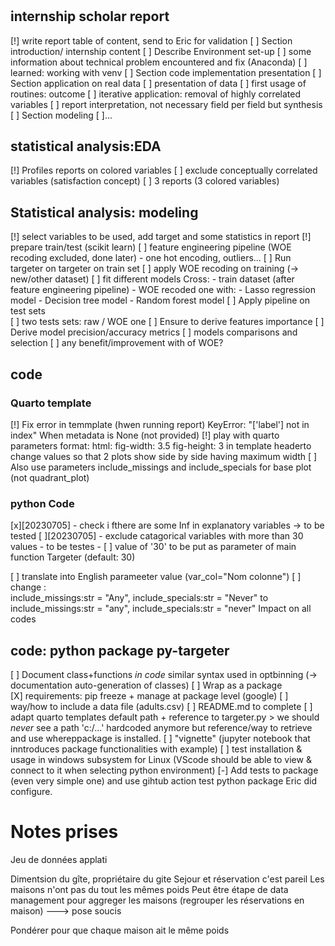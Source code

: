 # <todo>

## internship scholar report
[!] write report table of content, send to Eric for validation 
[ ] Section introduction/ internship content 
[ ] Describe Environment set-up
    [ ] some information about technical problem encountered and fix (Anaconda)
    [ ] learned: working with venv
[ ] Section code implementation presentation
[ ] Section application on real data
    [ ] presentation of data
    [ ] first usage of routines: outcome
    [ ] iterative application: removal of highly correlated variables
    [ ] report interpretation, not necessary field per field but synthesis
[ ] Section modeling
    [ ]... <todo>


## statistical analysis:EDA
[!] Profiles reports on colored variables
    [ ] exclude conceptually correlated variables (satisfaction concept)
    [ ] 3 reports (3 colored variables)

## Statistical analysis: modeling
[!] select variables to be used, add target and some statistics in report
[!] prepare train/test (scikit learn)
[ ] feature engineering pipeline (WOE recoding excluded, done later) - one hot encoding, outliers...
[ ] Run targeter on targeter on train set
[ ] apply WOE recoding on training (-> new/other dataset)
[ ] fit different models
    Cross:
    - train dataset (after feature engineering pipeline)
    - WOE recoded one
    with:
    - Lasso regression model
    - Decision tree model
    - Random forest model
 [ ] Apply pipeline on test sets    
    [ ] two tests sets: raw / WOE one
 [ ] Ensure to derive features importance
 [ ] Derive model precision/accuracy metrics
 [ ] models comparisons and selection
    [ ] any benefit/improvement with of WOE?


## code

### Quarto template
[!] Fix error in temmplate (hwen running report)
    KeyError: "['label'] not in index"
    When metadata is None (not provided)
[!] play with quarto parameters
        format:
        html:
            fig-width: 3.5
            fig-height: 3
    in template headerto change values so that 2 plots show side by side having maximum width
[ ] Also use parameters include_missings and  include_specials for base plot (not quadrant_plot)


### python Code
[x][20230705] - check i fthere are some Inf in explanatory variables
    -> to be tested
[ ][20230705] - exclude catagorical variables with more than 30 values
    - to be testes
    - [ ] value of '30' to be put as parameter of main function Targeter (default: 30)

[ ] translate into English  parameeter value (var_col="Nom colonne")
[ ]  change :   
    include_missings:str = "Any", include_specials:str = "Never"
    to
    include_missings:str = "any", include_specials:str = "never"
    Impact on all codes


## code: python package py-targeter
[ ]   Document class+functions *in code* similar syntax used in optbinning (-> documentation auto-generation of classes)
[ ] Wrap as a package   
    [X] requirements: pip freeze + manage at package level (google)
    [ ] way/how to include a data  file (adults.csv)
    [ ] README.md to complete
    [ ] adapt quarto templates  default path + reference to targeter.py > we should *never* see a path 'c:/...' hardcoded anymore but reference/way to retrieve and use whereppackage is installed.
[ ] "vignette" (jupyter notebook that inntroduces package functionalities with example)
[ ] test installation & usage in windows subsystem for Linux (VScode should be able to view & connect to it when selecting python environment)
[-] Add tests to package (even very simple one) and use gihtub action test python package Eric did configure.

# Notes prises 

Jeu de données applati

Dimentsion du gîte, propriétaire du gite
Sejour et réservation c'est pareil 
Les maisons n'ont pas du tout les mêmes poids
Peut être étape de data management pour aggreger les maisons (regrouper les réservations en maison)   ---> pose soucis 

Pondérer pour que chaque maison ait le même poids 
